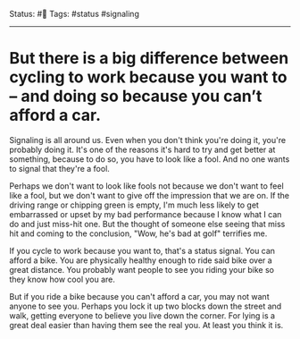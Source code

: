 Status: #🌱
Tags: #status #signaling
***
# But there is a big difference between cycling to work because you want to – and doing so because you can’t afford a car.

Signaling is all around us. Even when you don't think you're doing it, you're probably doing it. It's one of the reasons it's hard to try and get better at something, because to do so, you have to look like a fool. And no one wants to signal that they're a fool.

Perhaps we don't want to look like fools not because we don't want to feel like a fool, but we don't want to give off the impression that we are on. If the driving range or chipping green is empty, I'm much less likely to get embarrassed or upset by my bad performance because I know what I can do and just miss-hit one. But the thought of someone else seeing that miss hit and coming to the conclusion, "Wow, he's bad at golf" terrifies me.

If you cycle to work because you want to, that's a status signal. You can afford a bike. You are physically healthy enough to ride said bike over a great distance. You probably want people to see you riding your bike so they know how cool you are.

But if you ride a bike because you can't afford a car, you may not want anyone to see you. Perhaps you lock it up two blocks down the street and walk, getting everyone to believe you live down the corner. For lying is a great deal easier than having them see the real you. At least you think it is.